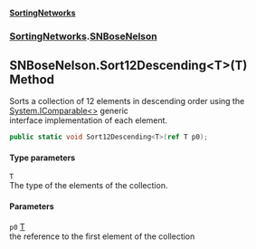 #### [SortingNetworks](./index.md 'index')
### [SortingNetworks](./SortingNetworks.md 'SortingNetworks').[SNBoseNelson](./SortingNetworks-SNBoseNelson.md 'SortingNetworks.SNBoseNelson')
## SNBoseNelson.Sort12Descending&lt;T&gt;(T) Method
Sorts a collection of 12 elements in descending order using the [System.IComparable&lt;&gt;](https://docs.microsoft.com/en-us/dotnet/api/System.IComparable-1 'System.IComparable`1') generic  
interface implementation of each element.  
```csharp
public static void Sort12Descending<T>(ref T p0);
```
#### Type parameters
<a name='SortingNetworks-SNBoseNelson-Sort12Descending-T-(T)-T'></a>
`T`  
The type of the elements of the collection.  
  
#### Parameters
<a name='SortingNetworks-SNBoseNelson-Sort12Descending-T-(T)-p0'></a>
`p0` [T](#SortingNetworks-SNBoseNelson-Sort12Descending-T-(T)-T 'SortingNetworks.SNBoseNelson.Sort12Descending&lt;T&gt;(T).T')  
the reference to the first element of the collection  
  

